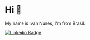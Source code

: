 # Hi 👋

My name is Ivan Nunes, I'm from Brasil.

[![Linkedin Badge](https://img.shields.io/badge/LinkedIn-0077B5?style=for-the-badge&logo=linkedin&logoColor=white&link=https://www.linkedin.com/in/ivan-gabriel-santos-nunes-282a09178/)](https://www.linkedin.com/in/ivan-gabriel-santos-nunes-282a09178/)
